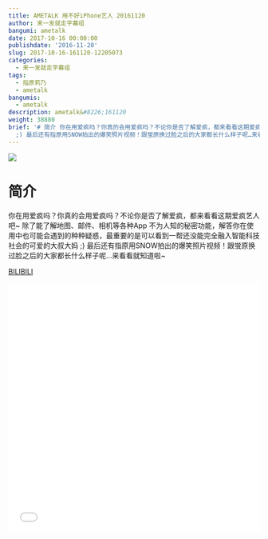 ```yaml
---
title: AMETALK 用不好iPhone艺人 20161120
author: 来一发就走字幕组
bangumi: ametalk
date: 2017-10-16 00:00:00
publishdate: '2016-11-20'
slug: 2017-10-16-161120-12205073
categories:
  - 来一发就走字幕组
tags:
  - 指原莉乃
  - ametalk
bangumis:
  - ametalk
description: ametalk&#8226;161120
weight: 38880
brief: '# 简介 你在用爱疯吗？你真的会用爱疯吗？不论你是否了解爱疯，都来看看这期爱疯艺人吧~ 除了能了解地图、邮件、相机等各种App 不为人知的秘密功能，解答你在使用中也可能会遇到的种种疑惑，最重要的是可以看到一帮还没能完全融入智能科技社会的可爱的大叔大妈
  ;) 最后还有指原用SNOW拍出的爆笑照片视频！跟蛍原换过脸之后的大家都长什么样子呢…来看看就知道啦~'
---
```


![](https://i.imgur.com/5HmwH91.jpg)

# 简介  
你在用爱疯吗？你真的会用爱疯吗？不论你是否了解爱疯，都来看看这期爱疯艺人吧~ 除了能了解地图、邮件、相机等各种App 不为人知的秘密功能，解答你在使用中也可能会遇到的种种疑惑，最重要的是可以看到一帮还没能完全融入智能科技社会的可爱的大叔大妈 ;) 最后还有指原用SNOW拍出的爆笑照片视频！跟蛍原换过脸之后的大家都长什么样子呢…来看看就知道啦~

  [BILIBILI](https://www.bilibili.com/video/av12205073/)


<div class="vcontainer">  <iframe class='video' src="//www.bilibili.com/blackboard/player.html?aid=12205073" width="100%" height="500" frameborder="0" allowfullscreen="allowfullscreen"></iframe></div>
